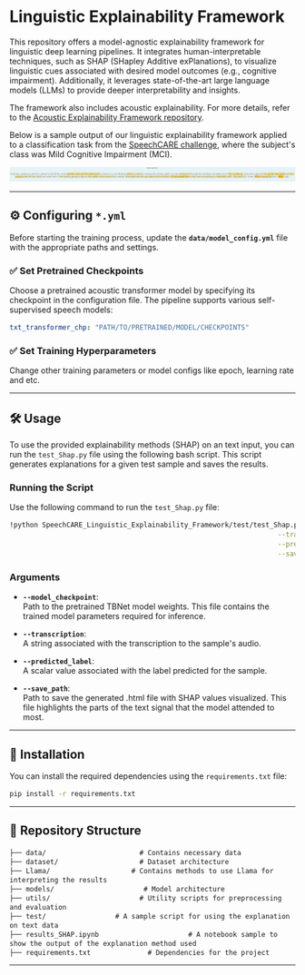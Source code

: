 # Linguistic Explainability Framework

This repository offers a model-agnostic explainability framework for linguistic deep learning pipelines. It integrates human-interpretable techniques, such as SHAP (SHapley Additive exPlanations), to visualize linguistic cues associated with desired model outcomes (e.g., cognitive impairment). Additionally, it leverages state-of-the-art large language models (LLMs) to provide deeper interpretability and insights.

The framework also includes acoustic explainability. For more details, refer to the [Acoustic Explainability Framework repository](https://github.com/SpeechCARE/SpeechCARE_Acoustic_Explainability_Framework.git).

Below is a sample output of our linguistic explainability framework applied to a classification task from the [SpeechCARE challenge](https://github.com/SpeechCARE), where the subject's class was Mild Cognitive Impairment (MCI).

![Example Output](figs/SHAP_qnvo.png)

---

## ⚙️ Configuring `*.yml`

Before starting the training process, update the **`data/model_config.yml`** file with the appropriate paths and settings.

### ✅ Set Pretrained Checkpoints

Choose a pretrained acoustic transformer model by specifying its checkpoint in the configuration file. The pipeline supports various self-supervised speech models:

```yaml
txt_transformer_chp: "PATH/TO/PRETRAINED/MODEL/CHECKPOINTS"
```

### ✅ Set Training Hyperparameters

Change other training parameters or model configs like epoch, learning rate and etc.

---

## 🛠️ Usage

To use the provided explainability methods (SHAP) on an text input, you can run the `test_Shap.py` file using the following bash script. This script generates explanations for a given test sample and saves the results.

### Running the Script

Use the following command to run the `test_Shap.py` file:

```bash
!python SpeechCARE_Linguistic_Explainability_Framework/test/test_Shap.py --model_checkpoint $CHECKPOINTS_FILE \
                                                                  --transcription "$TRANSCRIPTION" \
                                                                  --predicted_label $PREDICTED_LABEL \
                                                                  --save_path $HTML_SAVE_PATH

```

### Arguments

- **`--model_checkpoint`**:  
  Path to the pretrained TBNet model weights. This file contains the trained model parameters required for inference.

- **`--transcription`**:  
  A string associated with the transcription to the sample's audio.

- **`--predicted_label`**:  
  A scalar value associated with the label predicted for the sample.

- **`--save_path`**:  
  Path to save the generated .html file with SHAP values visualized. This file highlights the parts of the text signal that the model attended to most.

---

## 🚀 Installation

You can install the required dependencies using the `requirements.txt` file:

```bash
pip install -r requirements.txt
```

---

## 📁 Repository Structure

```
├── data/                       # Contains necessary data
├── dataset/                    # Dataset architecture
├── Llama/                    # Contains methods to use Llama for interpreting the results
├── models/                      # Model architecture
├── utils/                      # Utility scripts for preprocessing and evaluation
├── test/                 # A sample script for using the explanation on text data
├── results_SHAP.ipynb                      # A notebook sample to show the output of the explanation method used
├── requirements.txt              # Dependencies for the project
```

---
